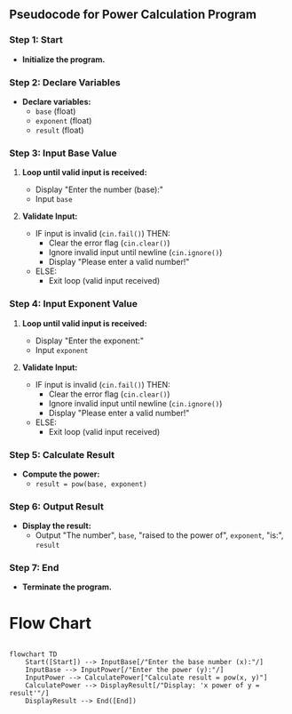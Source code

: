 ## Pseudocode for Power Calculation Program

### Step 1: Start
- **Initialize the program.**

### Step 2: Declare Variables
- **Declare variables:**
  - `base` (float)
  - `exponent` (float)
  - `result` (float)

### Step 3: Input Base Value
1. **Loop until valid input is received:**
   - Display "Enter the number (base):"
   - Input `base`
   
2. **Validate Input:**
   - IF input is invalid (`cin.fail()`) THEN:
     - Clear the error flag (`cin.clear()`)
     - Ignore invalid input until newline (`cin.ignore()`)
     - Display "Please enter a valid number!"
   - ELSE:
     - Exit loop (valid input received)

### Step 4: Input Exponent Value
1. **Loop until valid input is received:**
   - Display "Enter the exponent:"
   - Input `exponent`
   
2. **Validate Input:**
   - IF input is invalid (`cin.fail()`) THEN:
     - Clear the error flag (`cin.clear()`)
     - Ignore invalid input until newline (`cin.ignore()`)
     - Display "Please enter a valid number!"
   - ELSE:
     - Exit loop (valid input received)

### Step 5: Calculate Result
- **Compute the power:**
  - `result = pow(base, exponent)`

### Step 6: Output Result
- **Display the result:**
  - Output "The number", `base`, "raised to the power of", `exponent`, "is:", `result`

### Step 7: End
- **Terminate the program.**

# Flow Chart
```mermaid

flowchart TD
    Start([Start]) --> InputBase[/"Enter the base number (x):"/]
    InputBase --> InputPower[/"Enter the power (y):"/]
    InputPower --> CalculatePower["Calculate result = pow(x, y)"]
    CalculatePower --> DisplayResult[/"Display: 'x power of y = result'"/]
    DisplayResult --> End([End])

